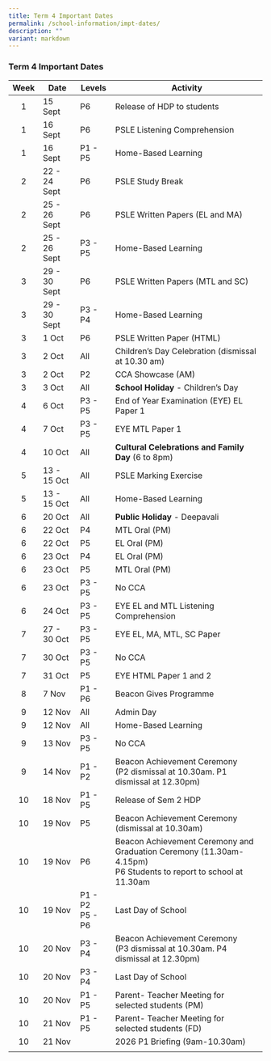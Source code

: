 ```yaml
---
title: Term 4 Important Dates
permalink: /school-information/impt-dates/
description: ""
variant: markdown
---
```

### Term 4 Important Dates

| Week | Date | Levels | Activity |
|:---:| -------- | --- | --- |
| 1 | 15 Sept | P6 | Release of HDP to students |
| 1 | 16 Sept | P6 | PSLE Listening Comprehension  |
| 1 | 16 Sept | P1 - P5 | Home-Based Learning |
| 2 | 22 - 24 Sept | P6 | PSLE Study Break |
| 2 | 25 - 26 Sept | P6 | PSLE Written Papers (EL and MA) |
| 2 | 25 - 26 Sept | P3 - P5 | Home-Based Learning |
| 3 | 29 - 30 Sept | P6 | PSLE Written Papers (MTL and SC) |
| 3 | 29 - 30 Sept | P3 - P4 | Home-Based Learning |
| 3 | 1 Oct | P6 | PSLE Written Paper (HTML) |
| 3 | 2 Oct | All | Children’s Day Celebration (dismissal at 10.30 am) |
| 3 | 2 Oct | P2 | CCA Showcase (AM) |
| 3 | 3 Oct | All | **School Holiday** - Children’s Day |
| 4 | 6 Oct | P3 - P5 | End of Year Examination (EYE) EL Paper 1 |
| 4 | 7 Oct | P3 - P5 | EYE MTL Paper 1 |
| 4 | 10 Oct | All | **Cultural Celebrations and Family Day** (6 to 8pm) |
| 5 | 13 - 15 Oct | All | PSLE Marking Exercise |
| 5 | 13 - 15 Oct | All | Home-Based Learning |
| 6 | 20 Oct | All | **Public Holiday** - Deepavali |
| 6 | 22 Oct | P4 | MTL Oral (PM) |
| 6 | 22 Oct | P5 | EL Oral (PM) |
| 6 | 23 Oct | P4 | EL Oral (PM) |
| 6 | 23 Oct | P5 | MTL Oral (PM) |
| 6 | 23 Oct | P3 - P5 | No CCA |
| 6 | 24 Oct | P3 - P5 | EYE EL and MTL Listening Comprehension |
| 7 | 27 - 30 Oct | P3 - P5 | EYE EL, MA, MTL, SC Paper |
| 7 | 30 Oct | P3 - P5 | No CCA |
| 7 | 31 Oct | P5 | EYE HTML Paper 1 and 2 |
| 8 | 7 Nov | P1 - P6 | Beacon Gives Programme |
| 9 | 12 Nov | All | Admin Day |
| 9 | 12 Nov | All | Home-Based Learning |
| 9 | 13 Nov | P3 - P5 | No CCA |
| 9 | 14 Nov | P1 - P2 | Beacon Achievement Ceremony<br>(P2 dismissal at 10.30am. P1 dismissal at 12.30pm) |
| 10 | 18 Nov | P1 - P5 | Release of Sem 2 HDP |
| 10 | 19 Nov | P5 | Beacon Achievement Ceremony (dismissal at 10.30am) |
| 10 | 19 Nov | P6 | Beacon Achievement Ceremony and Graduation Ceremony (11.30am-4.15pm)<br>P6 Students to report to school at 11.30am |
| 10 | 19 Nov | P1 - P2<br>P5 - P6 | Last Day of School |
| 10 | 20 Nov | P3 - P4 | Beacon Achievement Ceremony <br>(P3 dismissal at 10.30am. P4 dismissal at 12.30pm) |
| 10 | 20 Nov | P3 - P4 | Last Day of School |
| 10 | 20 Nov | P1 - P5 | Parent- Teacher Meeting for selected students (PM) |
| 10 | 21 Nov | P1 - P5 | Parent- Teacher Meeting for selected students (FD) |
| 10 | 21 Nov |  | 2026 P1 Briefing (9am-10.30am) |
|  |  |  |  |